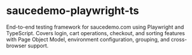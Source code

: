 # saucedemo-playwright-ts
End-to-end testing framework for saucedemo.com using Playwright and TypeScript. Covers login, cart operations, checkout, and sorting features with Page Object Model, environment configuration, grouping, and cross-browser support.
